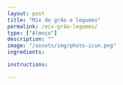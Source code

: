 ```yaml
---
layout: post
title: "Mix de grão e legumes"
permalink: /mix-grão-legumes/
type: ["Almoço"]
description: ""
image: "/assets/img/photo-icon.png"
ingredients:

instructions:

---
```


